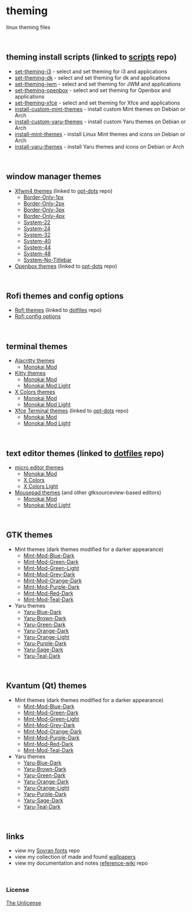 # theming

linux theming files

&nbsp;

## theming install scripts (linked to [scripts](https://github.com/e33io/scripts) repo)
- [set-theming-i3](https://github.com/e33io/scripts/blob/main/set-theming-i3.sh) - select and set theming for i3 and applications
- [set-theming-dk](https://github.com/e33io/scripts/blob/main/set-theming-dk.sh) - select and set theming for dk and applications
- [set-theming-jwm](https://github.com/e33io/scripts/blob/main/set-theming-jwm.sh) - select and set theming for JWM and applications
- [set-theming-openbox](https://github.com/e33io/scripts/blob/main/set-theming-openbox.sh) - select and set theming for Openbox and applications
- [set-theming-xfce](https://github.com/e33io/scripts/blob/main/set-theming-xfce.sh) - select and set theming for Xfce and applications
- [install-custom-mint-themes](https://github.com/e33io/scripts/blob/main/install-custom-mint-themes.sh) - install custom Mint themes on Debian or Arch
- [install-custom-yaru-themes](https://github.com/e33io/scripts/blob/main/install-custom-yaru-themes.sh) - install custom Yaru themes on Debian or Arch
- [install-mint-themes](https://github.com/e33io/scripts/blob/main/install-mint-themes.sh) - install Linux Mint themes and icons on Debian or Arch
- [install-yaru-themes](https://github.com/e33io/scripts/blob/main/install-yaru-themes.sh) - install Yaru themes and icons on Debian or Arch

&nbsp;

## window manager themes
- [Xfwm4 themes](https://github.com/e33io/extra/blob/main/xfce/usr/share/themes) (linked to [opt-dots](https://github.com/e33io/extra) repo)
	- [Border-Only-1px](https://github.com/e33io/extra/blob/main/xfce/usr/share/themes/Border-Only-1px)
	- [Border-Only-2px](https://github.com/e33io/extra/blob/main/xfce/usr/share/themes/Border-Only-2px)
	- [Border-Only-3px](https://github.com/e33io/extra/blob/main/xfce/usr/share/themes/Border-Only-3px)
	- [Border-Only-4px](https://github.com/e33io/extra/blob/main/xfce/usr/share/themes/Border-Only-4px)
	- [System-22](https://github.com/e33io/extra/blob/main/xfce/usr/share/themes/System-22)
	- [System-24](https://github.com/e33io/extra/blob/main/xfce/usr/share/themes/System-24)
	- [System-32](https://github.com/e33io/extra/blob/main/xfce/usr/share/themes/System-32)
	- [System-40](https://github.com/e33io/extra/blob/main/xfce/usr/share/themes/System-40)
	- [System-44](https://github.com/e33io/extra/blob/main/xfce/usr/share/themes/System-44)
	- [System-48](https://github.com/e33io/extra/blob/main/xfce/usr/share/themes/System-48)
	- [System-No-Titlebar](https://github.com/e33io/extra/blob/main/xfce/usr/share/themes/System-No-Titlebar)
- [Openbox themes](https://github.com/e33io/extra/tree/main/openbox/.themes) (linked to [opt-dots](https://github.com/e33io/extra) repo)

&nbsp;

## Rofi themes and config options
- [Rofi themes](https://github.com/e33io/dotfiles/blob/main/.config/rofi/themes) (linked to [dotfiles](https://github.com/e33io/dotfiles) repo)
- [Rofi config options](https://github.com/e33io/theming/blob/main/rofi/rofi-config-options.md)

&nbsp;

## terminal themes
- [Alacritty themes](https://github.com/e33io/theming/blob/main/terminal/alacritty-themes.md)
	- [Monokai Mod](https://github.com/e33io/theming/blob/main/terminal/alacritty-themes.md#monokai-mod)
- [Kitty themes](https://github.com/e33io/theming/blob/main/terminal/kitty-themes.md)
	- [Monokai Mod](https://github.com/e33io/theming/blob/main/terminal/kitty-themes.md#monokai-mod)
	- [Monokai Mod Light](https://github.com/e33io/theming/blob/main/terminal/kitty-themes.md#monokai-mod-light)
- [X Colors themes](https://github.com/e33io/theming/blob/main/terminal/x-colors-themes.md)
	- [Monokai Mod](https://github.com/e33io/theming/blob/main/terminal/x-colors-themes.md#monokai-mod)
	- [Monokai Mod Light](https://github.com/e33io/theming/blob/main/terminal/x-colors-themes.md#monokai-mod-light)
- [Xfce Terminal themes](https://github.com/e33io/extra/blob/main/xfce/usr/share/xfce4/terminal/colorschemes) (linked to [opt-dots](https://github.com/e33io/extra) repo)
	- [Monokai Mod](https://github.com/e33io/extra/blob/main/xfce/usr/share/xfce4/terminal/colorschemes/monokai-mod.theme)
	- [Monokai Mod Light](https://github.com/e33io/extra/blob/main/xfce/usr/share/xfce4/terminal/colorschemes/monokai-mod-light.theme)

&nbsp;

## text editor themes (linked to [dotfiles](https://github.com/e33io/dotfiles) repo)
- [micro editor themes](https://github.com/e33io/dotfiles/blob/main/.config/micro/colorschemes)
	- [Monokai Mod](https://github.com/e33io/dotfiles/blob/main/.config/micro/colorschemes/monokai-mod.micro)
	- [X Colors](https://github.com/e33io/dotfiles/blob/main/.config/micro/colorschemes/x-colors.micro)
	- [X Colors Light](https://github.com/e33io/dotfiles/blob/main/.config/micro/colorschemes/x-colors-light.micro)
- [Mousepad themes](https://github.com/e33io/dotfiles/blob/main/usr/share/gtksourceview-4/styles) (and other gtksourceview-based editors)
	- [Monokai Mod](https://github.com/e33io/dotfiles/blob/main/usr/share/gtksourceview-4/styles/monokai-mod.xml)
	- [Monokai Mod Light](https://github.com/e33io/dotfiles/blob/main/usr/share/gtksourceview-4/styles/monokai-mod-light.xml)

&nbsp;

## GTK themes
- Mint themes (dark themes modified for a darker appearance)
	- [Mint-Mod-Blue-Dark](https://github.com/e33io/theming/blob/main/gtk/Mint-Mod-Blue-Dark)
	- [Mint-Mod-Green-Dark](https://github.com/e33io/theming/blob/main/gtk/Mint-Mod-Green-Dark)
	- [Mint-Mod-Green-Light](https://github.com/e33io/theming/blob/main/gtk/Mint-Mod-Green-Light)
	- [Mint-Mod-Grey-Dark](https://github.com/e33io/theming/blob/main/gtk/Mint-Mod-Grey-Dark)
	- [Mint-Mod-Orange-Dark](https://github.com/e33io/theming/blob/main/gtk/Mint-Mod-Orange-Dark)
	- [Mint-Mod-Purple-Dark](https://github.com/e33io/theming/blob/main/gtk/Mint-Mod-Purple-Dark)
	- [Mint-Mod-Red-Dark](https://github.com/e33io/theming/blob/main/gtk/Mint-Mod-Red-Dark)
	- [Mint-Mod-Teal-Dark](https://github.com/e33io/theming/blob/main/gtk/Mint-Mod-Teal-Dark)
- Yaru themes
	- [Yaru-Blue-Dark](https://github.com/e33io/theming/blob/main/gtk/Yaru-blue-dark)
	- [Yaru-Brown-Dark](https://github.com/e33io/theming/blob/main/gtk/Yaru-wartybrown-dark)
	- [Yaru-Green-Dark](https://github.com/e33io/theming/blob/main/gtk/Yaru-viridian-dark)
	- [Yaru-Orange-Dark](https://github.com/e33io/theming/blob/main/gtk/Yaru-dark)
	- [Yaru-Orange-Light](https://github.com/e33io/theming/blob/main/gtk/Yaru)
	- [Yaru-Purple-Dark](https://github.com/e33io/theming/blob/main/gtk/Yaru-purple-dark)
	- [Yaru-Sage-Dark](https://github.com/e33io/theming/blob/main/gtk/Yaru-sage-dark)
	- [Yaru-Teal-Dark](https://github.com/e33io/theming/blob/main/gtk/Yaru-prussiangreen-dark)

&nbsp;

## Kvantum (Qt) themes
- Mint themes (dark themes modified for a darker appearance)
	- [Mint-Mod-Blue-Dark](https://github.com/e33io/theming/blob/main/Kvantum/Mint-Mod-Blue-Dark)
	- [Mint-Mod-Green-Dark](https://github.com/e33io/theming/blob/main/Kvantum/Mint-Mod-Green-Dark)
	- [Mint-Mod-Green-Light](https://github.com/e33io/theming/blob/main/Kvantum/Mint-Mod-Green-Light)
	- [Mint-Mod-Grey-Dark](https://github.com/e33io/theming/blob/main/Kvantum/Mint-Mod-Grey-Dark)
	- [Mint-Mod-Orange-Dark](https://github.com/e33io/theming/blob/main/Kvantum/Mint-Mod-Orange-Dark)
	- [Mint-Mod-Purple-Dark](https://github.com/e33io/theming/blob/main/Kvantum/Mint-Mod-Purple-Dark)
	- [Mint-Mod-Red-Dark](https://github.com/e33io/theming/blob/main/Kvantum/Mint-Mod-Red-Dark)
	- [Mint-Mod-Teal-Dark](https://github.com/e33io/theming/blob/main/Kvantum/Mint-Mod-Teal-Dark)
- Yaru themes
	- [Yaru-Blue-Dark](https://github.com/e33io/theming/blob/main/Kvantum/Yaru-blue-dark)
	- [Yaru-Brown-Dark](https://github.com/e33io/theming/blob/main/Kvantum/Yaru-wartybrown-dark)
	- [Yaru-Green-Dark](https://github.com/e33io/theming/blob/main/Kvantum/Yaru-viridian-dark)
	- [Yaru-Orange-Dark](https://github.com/e33io/theming/blob/main/Kvantum/Yaru-orange-dark)
	- [Yaru-Orange-Light](https://github.com/e33io/theming/blob/main/Kvantum/Yaru-orange)
	- [Yaru-Purple-Dark](https://github.com/e33io/theming/blob/main/Kvantum/Yaru-purple-dark)
	- [Yaru-Sage-Dark](https://github.com/e33io/theming/blob/main/Kvantum/Yaru-sage-dark)
	- [Yaru-Teal-Dark](https://github.com/e33io/theming/blob/main/Kvantum/Yaru-prussiangreen-dark)

&nbsp;

## links
- view my [Sovran fonts](https://github.com/e33io/sovran-fonts) repo
- view my collection of made and found [wallpapers](https://i.e33.io/wallpapers)
- view my documentation and notes [reference-wiki](https://github.com/e33io/reference-wiki) repo

&nbsp;

### License
[The Unlicense](https://github.com/e33io/theming/blob/main/LICENSE)
